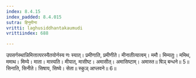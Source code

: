```yaml
---
index: 8.4.15
index_padded: 8.4.015
sutra: हिनुमीना
vritti: laghusiddhantakaumudi
vrittiindex: 688

---
```

उपसर्गस्थान्निमित्तात्परस्यैतयोर्नस्य णः स्यात्। प्रमीणाति, प्रमीणीते। मीनातीत्यात्वम्। ममौ। मिम्यतुः। ममिथ, ममाथ। मिम्ये। माता। मास्यति। मीयात्, मासीष्ट। अमासीत्। अमासिष्टाम्। अमास्त॥ षिञ् बन्धने॥ 5॥ सिनाति, सिनीते। सिषाय, सिष्ये। सेता॥ स्कुञ् आप्लवने॥ 6॥